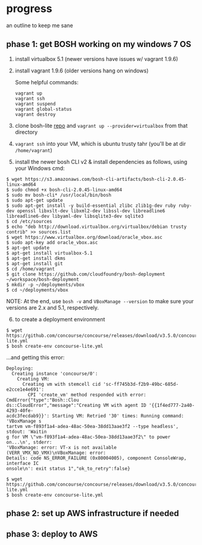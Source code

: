 # progress
an outline to keep me sane

## phase 1: get BOSH working on my windows 7 OS
1. install virtualbox 5.1 (newer versions have issues w/ vagrant 1.9.6)
2. install vagrant 1.9.6 (older versions hang on windows)
   
      Some helpful commands:
      ```
      vagrant up
      vagrant ssh
      vagrant suspend
      vagrant global-status
      vagrant destroy
      ```
         
3. clone bosh-lite [repo](https://github.com/cloudfoundry/bosh-lite) and `vagrant up --provider=virtualbox` from that directory
4. `vagrant ssh` into your VM, which is ubuntu trusty tahr (you'll be at dir `/home/vagrant`)
5. install the newer bosh CLI v2 & install dependencies as follows, using your Windows cmd:
```
$ wget https://s3.amazonaws.com/bosh-cli-artifacts/bosh-cli-2.0.45-linux-amd64
$ sudo chmod +x bosh-cli-2.0.45-linux-amd64
$ sudo mv bosh-cli* /usr/local/bin/bosh
$ sudo apt-get update
$ sudo apt-get install -y build-essential zlibc zlib1g-dev ruby ruby-dev openssl libxslt-dev libxml2-dev libssl-dev libreadline6 libreadline6-dev libyaml-dev libsqlite3-dev sqlite3
$ cd /etc/sources
$ echo "deb http://download.virtualbox.org/virtualbox/debian trusty contrib" >> sources.list
$ wget https://www.virtualbox.org/download/oracle_vbox.asc
$ sudo apt-key add oracle_vbox.asc
$ apt-get update
$ apt-get install virtualbox-5.1
$ apt-get install dkms
$ apt-get install git
$ cd /home/vagrant
$ git clone https://github.com/cloudfoundry/bosh-deployment ~/workspace/bosh-deployment
$ mkdir -p ~/deployments/vbox
$ cd ~/deployments/vbox
```
   NOTE: At the end, use `bosh -v` and `VBoxManage --version` to make sure your versions are 2.x and 5.1, respectively.
   
6. to create a deployment environment
```
$ wget https://github.com/concourse/concourse/releases/download/v3.5.0/concourse-lite.yml
$ bosh create-env concourse-lite.yml
```

...and getting this error:
```
Deploying:
  Creating instance 'concourse/0':
    Creating VM:
      Creating vm with stemcell cid 'sc-ff745b3d-f2b9-49bc-685d-e2cce1e4e691':
        CPI 'create_vm' method responded with error: CmdError{"type":"Bosh::Clou
ds::CloudError","message":"Creating VM with agent ID '{{1f4ed777-2a40-4293-40fe-
acdc3fecdab9}}': Starting VM: Retried '30' times: Running command: 'VBoxManage s
tartvm vm-f893f1a4-adea-48ac-50ea-38dd13aae3f2 --type headless', stdout: 'Waitin
g for VM \"vm-f893f1a4-adea-48ac-50ea-38dd13aae3f2\" to power on...\n', stderr:
'VBoxManage: error: VT-x is not available (VERR_VMX_NO_VMX)\nVBoxManage: error:
Details: code NS_ERROR_FAILURE (0x80004005), component ConsoleWrap, interface IC
onsole\n': exit status 1","ok_to_retry":false}
```

```
$ wget https://github.com/concourse/concourse/releases/download/v3.5.0/concourse-lite.yml
$ bosh create-env concourse-lite.yml
```

## phase 2: set up AWS infrastructure if needed
## phase 3: deploy to AWS
